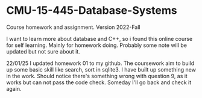 # CMU-15-445-Database-Systems
Course homework and assignment.
Version 2022-Fall

I want to learn more about database and C++, so i found this online course for self learning.
Mainly for homework doing. Probably some note will be updated but not sure about it.

22/01/25
I updated homework 01 to my github. The coursework aim to build up some basic skill like search, sort in sqlite3. I have built up something new in the work.
Should notice there's something wrong with question 9, as it works but can not pass the code check. Someday I'll go back and check it again.
